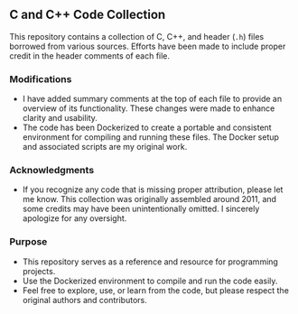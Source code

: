 ## C and C++ Code Collection

This repository contains a collection of C, C++, and header (`.h`) files borrowed from various sources. Efforts have been made to include proper credit in the header comments of each file.

### Modifications
- I have added summary comments at the top of each file to provide an overview of its functionality. These changes were made to enhance clarity and usability.
- The code has been Dockerized to create a portable and consistent environment for compiling and running these files. The Docker setup and associated scripts are my original work.

### Acknowledgments
- If you recognize any code that is missing proper attribution, please let me know. This collection was originally assembled around 2011, and some credits may have been unintentionally omitted. I sincerely apologize for any oversight.

### Purpose
- This repository serves as a reference and resource for programming projects.
- Use the Dockerized environment to compile and run the code easily.
- Feel free to explore, use, or learn from the code, but please respect the original authors and contributors.
